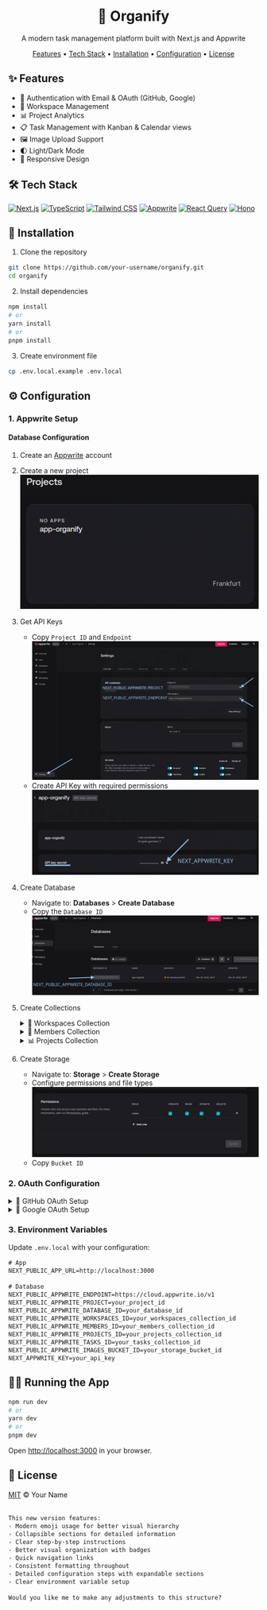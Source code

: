 <div align="center">
  <h1>🎯 Organify</h1>
  <p>A modern task management platform built with Next.js and Appwrite</p>

  <p>
    <a href="#features">Features</a> •
    <a href="#tech-stack">Tech Stack</a> •
    <a href="#installation">Installation</a> •
    <a href="#configuration">Configuration</a> •
    <a href="#license">License</a>
  </p>
</div>

## ✨ Features

- 🔐 Authentication with Email & OAuth (GitHub, Google)
- 👥 Workspace Management
- 📊 Project Analytics
- 📋 Task Management with Kanban & Calendar views
- 🖼️ Image Upload Support
- 🌓 Light/Dark Mode
- 📱 Responsive Design

## 🛠️ Tech Stack

[![Next.js](https://img.shields.io/badge/Next.js-black?style=for-the-badge&logo=next.js)](https://nextjs.org/)
[![TypeScript](https://img.shields.io/badge/TypeScript-007ACC?style=for-the-badge&logo=typescript&logoColor=white)](https://www.typescriptlang.org/)
[![Tailwind CSS](https://img.shields.io/badge/Tailwind_CSS-38B2AC?style=for-the-badge&logo=tailwind-css&logoColor=white)](https://tailwindcss.com/)
[![Appwrite](https://img.shields.io/badge/Appwrite-F02E65?style=for-the-badge&logo=appwrite&logoColor=white)](https://appwrite.io/)
[![React Query](https://img.shields.io/badge/React_Query-FF4154?style=for-the-badge&logo=react-query&logoColor=white)](https://tanstack.com/query)
[![Hono](https://img.shields.io/badge/Hono-E36002?style=for-the-badge&logo=hono)](https://hono.dev/)

## 🚀 Installation

1. Clone the repository
```bash
git clone https://github.com/your-username/organify.git
cd organify
```

2. Install dependencies
```bash
npm install
# or
yarn install
# or
pnpm install
```

3. Create environment file
```bash
cp .env.local.example .env.local
```

## ⚙️ Configuration

### 1. Appwrite Setup

#### Database Configuration
1. Create an [Appwrite](https://appwrite.io/) account
2. Create a new project
   ![Create Project](preview/database-2.webp)

3. Get API Keys
   - Copy `Project ID` and `Endpoint`
     ![Project Settings](preview/database-3-1.webp)
   - Create API Key with required permissions
     ![API Key](preview/database-3-2.webp)

4. Create Database
   - Navigate to: **Databases** > **Create Database**
   - Copy the `Database ID`
     ![Database ID](preview/database-4-1.webp)

5. Create Collections

   <details>
   <summary>📁 Workspaces Collection</summary>

   - Create collection named `workspaces`
   - Required attributes:
     ```
     name: string (256) required
     userId: string (100) required
     inviteCode: string (10) required
     imageUrl: string (1400000)
     ```
   - Copy `Collection ID`
   </details>

   <details>
   <summary>👥 Members Collection</summary>

   - Create collection named `members`
   - Required attributes:
     ```
     userId: string (50) required
     workspaceId: string (50) required
     role: enum (ADMIN, MEMBERS) required
     ```
   - Set permissions: All users (create, read, update, delete)
   - Copy `Collection ID`
   </details>

   <details>
   <summary>📊 Projects Collection</summary>

   - Create collection named `projects`
   - Required attributes:
     ```
     name: string (256) required
     workspaceId: string (50) required
     imageUrl: string (1400000)
     ```
   - Set permissions: All users (create, read, update, delete)
   - Copy `Collection ID`
   </details>

6. Create Storage
   - Navigate to: **Storage** > **Create Storage**
   - Configure permissions and file types
     ![Storage Settings](preview/database-6-3.webp)
   - Copy `Bucket ID`

### 2. OAuth Configuration

<details>
<summary>🔑 GitHub OAuth Setup</summary>

1. Go to [GitHub Developer Settings](https://github.com/settings/developers)
2. Create New OAuth App
   - App name: `Organify`
   - Homepage URL: `http://localhost:3000`
   - Authorization callback URL: (copy from Appwrite OAuth settings)
3. Copy `Client ID` and `Client Secret` to Appwrite
</details>

<details>
<summary>🔑 Google OAuth Setup</summary>

1. Go to [Google Cloud Console](https://console.cloud.google.com/)
2. Create new project
3. Configure OAuth consent screen
4. Create OAuth credentials
   - Application type: Web application
   - Authorized JavaScript origins: `http://localhost:3000`
   - Authorized redirect URIs: (copy from Appwrite OAuth settings)
5. Copy `Client ID` and `Client Secret` to Appwrite
</details>

### 3. Environment Variables

Update `.env.local` with your configuration:
```env
# App
NEXT_PUBLIC_APP_URL=http://localhost:3000

# Database
NEXT_PUBLIC_APPWRITE_ENDPOINT=https://cloud.appwrite.io/v1
NEXT_PUBLIC_APPWRITE_PROJECT=your_project_id
NEXT_PUBLIC_APPWRITE_DATABASE_ID=your_database_id
NEXT_PUBLIC_APPWRITE_WORKSPACES_ID=your_workspaces_collection_id
NEXT_PUBLIC_APPWRITE_MEMBERS_ID=your_members_collection_id
NEXT_PUBLIC_APPWRITE_PROJECTS_ID=your_projects_collection_id
NEXT_PUBLIC_APPWRITE_TASKS_ID=your_tasks_collection_id
NEXT_PUBLIC_APPWRITE_IMAGES_BUCKET_ID=your_storage_bucket_id
NEXT_APPWRITE_KEY=your_api_key
```

## 🏃‍♂️ Running the App

```bash
npm run dev
# or
yarn dev
# or
pnpm dev
```

Open [http://localhost:3000](http://localhost:3000) in your browser.

## 📄 License

[MIT](LICENSE) © Your Name
````

This new version features:
- Modern emoji usage for better visual hierarchy
- Collapsible sections for detailed information
- Clear step-by-step instructions
- Better visual organization with badges
- Quick navigation links
- Consistent formatting throughout
- Detailed configuration steps with expandable sections
- Clear environment variable setup

Would you like me to make any adjustments to this structure?



